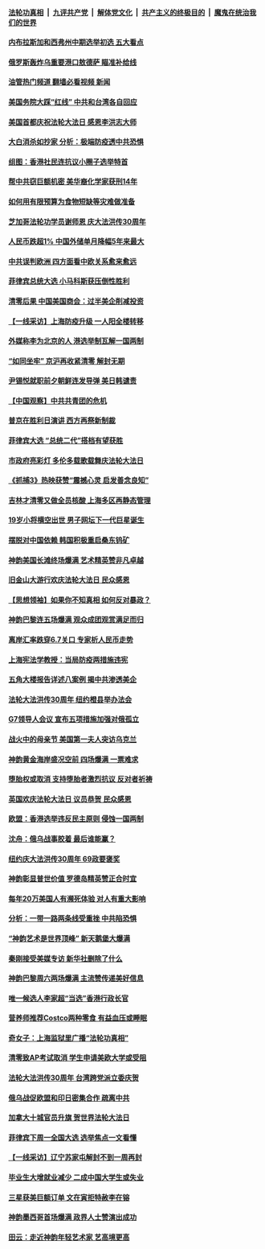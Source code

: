 ####  [法轮功真相](../../../../basic/blob/master/README.md?t=05110302) &nbsp;|&nbsp; [九评共产党](../../../../9ping.md/blob/master/README.md?t=05110302) &nbsp;|&nbsp; [解体党文化](../../../../jtdwh.md/blob/master/README.md?t=05110302)  &nbsp;|&nbsp; [共产主义的终极目的](../../../../gczydzjmd.md/blob/master/README.md?t=05110302) &nbsp;|&nbsp; [魔鬼在统治我们的世界](../../../../mgztzwmdsj.md/blob/master/README.md?t=05110302) 

#### [内布拉斯加和西弗州中期选举初选 五大看点](../pages/nf4514/n13732239.md?t=05110302) 

#### [俄罗斯轰炸乌重要港口敖德萨 瞄准补给线](../pages/nf4514/n13732219.md?t=05110302) 

#### [油管热门频道 翻墙必看视频 新闻](http://45.76.130.85:81/youtube.html?05110302)

#### [美国务院大踩“红线” 中共和台湾各自回应](../pages/nf4514/n13732069.md?t=05110302) 

#### [美国首都庆祝法轮大法日 感恩李洪志大师](../pages/nf4514/n13731696.md?t=05110302) 

#### [大白消杀如抄家 分析：极端防疫透中共恐惧](../pages/nf4514/n13732034.md?t=05110302) 

#### [组图：香港社民连抗议小圈子选举特首](../pages/nf4514/n13731959.md?t=05110302) 

#### [帮中共窃巨额机密 美华裔化学家获刑14年](../pages/nf4514/n13731669.md?t=05110302) 

#### [如何用有限预算为食物短缺等灾难做准备](../pages/nf4514/n13731661.md?t=05110302) 

#### [芝加哥法轮功学员谢师恩 庆大法洪传30周年](../pages/nf4514/n13731508.md?t=05110302) 

#### [人民币跌超1% 中国外储单月降幅5年来最大](../pages/nf4514/n13731552.md?t=05110302) 

#### [中共误判欧洲 四方面看中欧关系愈来愈远](../pages/nf4514/n13729164.md?t=05110302) 

#### [菲律宾总统大选 小马科斯获压倒性胜利](../pages/nf4514/n13731560.md?t=05110302) 

#### [清零后果 中国美国商会：过半美企削减投资](../pages/nf4514/n13731358.md?t=05110302) 

#### [【一线采访】上海防疫升级 一人阳全楼转移](../pages/nf4514/n13731443.md?t=05110302) 

#### [外媒称李为北京的人 港选举制瓦解一国两制](../pages/nf4514/n13731496.md?t=05110302) 

#### [“如同坐牢” 京沪再收紧清零 解封无期](../pages/nf4514/n13731451.md?t=05110302) 

#### [尹锡悦就职前夕朝鲜连发导弹 美日韩谴责](../pages/nf4514/n13731444.md?t=05110302) 

#### [【中国观察】中共共青团的危机](../pages/nf4514/n13731314.md?t=05110302) 

#### [普京在胜利日演讲 西方再祭新制裁](../pages/nf4514/n13731295.md?t=05110302) 

#### [菲律宾大选 “总统二代”搭档有望获胜](../pages/nf4514/n13731325.md?t=05110302) 

#### [市政府亮彩灯 多伦多载歌载舞庆法轮大法日](../pages/nf4514/n13730425.md?t=05110302) 

#### [《抓捕3》热映获赞“震撼心灵 启发善念良知”](../pages/nf4514/n13729129.md?t=05110302) 

#### [吉林才清零又做全员核酸 上海多区再静态管理](../pages/nf4514/n13731187.md?t=05110302) 

#### [19岁小将横空出世 男子网坛下一代巨星诞生](../pages/nf4514/n13730767.md?t=05110302) 

#### [摆脱对中国依赖 韩国积极重启桑东钨矿](../pages/nf4514/n13731072.md?t=05110302) 

#### [神韵美国长滩终场爆满 艺术精英赞非凡卓越](../pages/nf4514/n13731036.md?t=05110302) 

#### [旧金山大游行欢庆法轮大法日 民众感恩](../pages/nf4514/n13730612.md?t=05110302) 

#### [【思想领袖】如果你不知真相 如何反对暴政？](../pages/nf4514/n13729014.md?t=05110302) 

#### [神韵巴黎连五场爆满 观众成团观赏满足而归](../pages/nf4514/n13730697.md?t=05110302) 

#### [离岸汇率跌穿6.7关口 专家析人民币走势](../pages/nf4514/n13730613.md?t=05110302) 

#### [上海宪法学教授：当局防疫两措施违宪](../pages/nf4514/n13730561.md?t=05110302) 

#### [五角大楼报告详述八案例 揭中共渗透美企](../pages/nf4514/n13730587.md?t=05110302) 

#### [法轮大法洪传30周年 纽约橙县举办法会](../pages/nf4514/n13730603.md?t=05110302) 

#### [G7领导人会议 宣布五项措施加强对俄孤立](../pages/nf4514/n13730505.md?t=05110302) 

#### [战火中的母亲节 美国第一夫人突访乌克兰](../pages/nf4514/n13730400.md?t=05110302) 

#### [神韵黄金海岸盛况空前 四场爆满 一票难求](../pages/nf4514/n13730488.md?t=05110302) 

#### [堕胎权或取消 支持堕胎者激烈抗议 反对者祈祷](../pages/nf4514/n13730372.md?t=05110302) 

#### [英国欢庆法轮大法日 议员恭贺 民众感恩](../pages/nf4514/n13730266.md?t=05110302) 

#### [欧盟：香港选举违反民主原则 侵蚀一国两制](../pages/nf4514/n13730387.md?t=05110302) 

#### [沈舟：俄乌战事胶着 最后谁能赢？](../pages/nf4514/n13729909.md?t=05110302) 

#### [纽约庆大法洪传30周年 69政要褒奖](../pages/nf4514/n13728906.md?t=05110302) 

#### [神韵彰显普世价值 罗德岛精英赞正合时宜](../pages/nf4514/n13730125.md?t=05110302) 

#### [每年20万美国人有濒死体验 对人有重大影响](../pages/nf4514/n13729932.md?t=05110302) 

#### [分析：一带一路两条线受重挫 中共陷恐惧](../pages/nf4514/n13726633.md?t=05110302) 

#### [“神韵艺术是世界顶峰” 新天鹅堡大爆满](../pages/nf4514/n13730016.md?t=05110302) 

#### [秦刚接受美媒专访 新华社删除了什么](../pages/nf4514/n13729851.md?t=05110302) 

#### [神韵巴黎周六两场爆满 主流赞传递美好信息](../pages/nf4514/n13729942.md?t=05110302) 

#### [唯一候选人李家超“当选”香港行政长官](../pages/nf4514/n13729977.md?t=05110302) 

#### [营养师推荐Costco两种零食 有益血压或睡眠](../pages/nf4514/n13717853.md?t=05110302) 

#### [奇女子：上海监狱里广播“法轮功真相”](../pages/nf4514/n13726443.md?t=05110302) 

#### [清零致AP考试取消 学生申请美欧大学或受阻](../pages/nf4514/n13729570.md?t=05110302) 

#### [法轮大法洪传30周年 台湾跨党派立委庆贺](../pages/nf4514/n13729159.md?t=05110302) 

#### [俄乌战促欧盟和印日密集合作 疏离中共](../pages/nf4514/n13727386.md?t=05110302) 

#### [加拿大十城官员升旗 贺世界法轮大法日](../pages/nf4514/n13729166.md?t=05110302) 

#### [菲律宾下周一全国大选 选举焦点一文看懂](../pages/nf4514/n13729646.md?t=05110302) 

#### [【一线采访】辽宁苏家屯解封不到一周再封](../pages/nf4514/n13729625.md?t=05110302) 

#### [毕业生大增就业减少 二成中国大学生或失业](../pages/nf4514/n13729154.md?t=05110302) 

#### [三星获美巨额订单 文在寅拒特赦李在镕](../pages/nf4514/n13729621.md?t=05110302) 

#### [神韵墨西哥首场爆满 政界人士赞演出成功](../pages/nf4514/n13729484.md?t=05110302) 

#### [田云：走近神韵年轻艺术家 艺高境更高](../pages/nf4514/n13726150.md?t=05110302) 

<img src='http://gfw-breaker.win/goodnews/indexes/nf4514.md' width='0px' height='0px'/>
